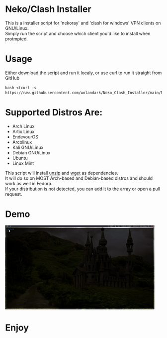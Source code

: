# Neko/Clash Installer
This is a installer script for 'nekoray' and 'clash for windows' VPN clients on GNU/Linux.<br>
Simply run the script and choose which client you'd like to install when protmpted.<br>

# Usage
Either download the script and run it localy, or use curl to run it straight from GitHub
```
bash <(curl -s https://raw.githubusercontent.com/wolandark/Neko_Clash_Installer/main/Neko_Clash.sh)
```
# Supported Distros Are:
- Arch Linux 
- Artix Linux 
- EndevourOS
- Arcolinux
- Kali GNU/Linux 
- Debian GNU/Linux 
- Ubuntu 
- Linux Mint

This script will install [unzip]() and [wget]() as dependencies. <br>
It will do so on MOST Arch-based and Debian-based distros and should work as well in Fedora.<br>
If your distribution is not detected, you can add it to the array or open a pull request.<br>
# Demo
![demo](https://github.com/wolandark/Neko_Clash_Installer/blob/main/demo/Nekoray.gif)

# Enjoy
